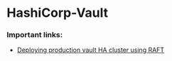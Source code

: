 # HashiCorp-Vault

### Important links:

* [Deploying production vault HA cluster using RAFT](https://developer.hashicorp.com/vault/tutorials/raft/raft-deployment-guide)